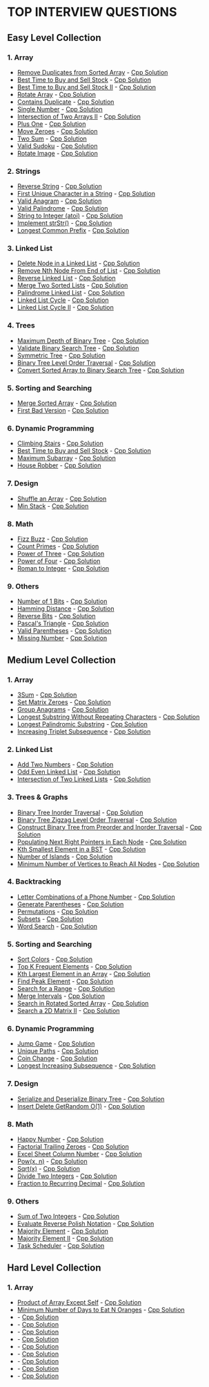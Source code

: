 # TOP INTERVIEW QUESTIONS

## Easy Level Collection

### 1. Array

- [Remove Duplicates from Sorted Array](https://leetcode.com/problems/remove-duplicates-from-sorted-array/) - [Cpp Solution](./solutions/Remove%20Duplicates%20from%20Sorted%20Array.cpp)
- [Best Time to Buy and Sell Stock](https://leetcode.com/problems/best-time-to-buy-and-sell-stock/) - [Cpp Solution](./solutions/Best%20Time%20to%20Buy%20and%20Sell%20Stock.cpp)
- [Best Time to Buy and Sell Stock II](https://leetcode.com/problems/best-time-to-buy-and-sell-stock-ii/) - [Cpp Solution](./solutions/Best%20Time%20to%20Buy%20and%20Sell%20Stock%20II.cpp)
- [Rotate Array](https://leetcode.com/problems/rotate-array/) - [Cpp Solution](./solutions/Rotate%20Array.cpp)
- [Contains Duplicate](https://leetcode.com/problems/contains-duplicate/) - [Cpp Solution](./solutions/Contains%20Duplicate.cpp)
- [Single Number](https://leetcode.com/problems/single-number/) - [Cpp Solution](./solutions/Single%20Number.cpp)
- [Intersection of Two Arrays II](https://leetcode.com/problems/intersection-of-two-arrays-ii/) - [Cpp Solution](./solutions/Intersection%20of%20Two%20Arrays%20II.cpp)
- [Plus One](https://leetcode.com/problems/plus-one/) - [Cpp Solution](./solutions/Plus%20One.cpp)
- [Move Zeroes](https://leetcode.com/problems/move-zeroes/) - [Cpp Solution](./solutions/Move%20Zeroes.cpp)
- [Two Sum](https://leetcode.com/problems/two-sum/) - [Cpp Solution](./solutions/Two%20Sum.cpp)
- [Valid Sudoku](https://leetcode.com/problems/valid-sudoku/) - [Cpp Solution](./solutions/Valid%20Sudoku.cpp)
- [Rotate Image](https://leetcode.com/problems/rotate-image/) - [Cpp Solution](./solutions/Rotate%20Image.cpp)

### 2. Strings

- [Reverse String](https://leetcode.com/problems/reverse-string/) - [Cpp Solution](./solutions/Reverse%20String.cpp)
- [First Unique Character in a String](https://leetcode.com/problems/first-unique-character-in-a-string/) - [Cpp Solution](./solutions/First%20Unique%20Character%20in%20a%20String.cpp)
- [Valid Anagram](https://leetcode.com/problems/valid-anagram/) - [Cpp Solution](./solutions/Valid%20Anagram.cpp)
- [Valid Palindrome](https://leetcode.com/problems/valid-palindrome/) - [Cpp Solution](./solutions/Valid%20Palindrome.cpp)
- [String to Integer (atoi)](https://leetcode.com/problems/string-to-integer-atoi/) - [Cpp Solution](<./solutions/String%20to%20Integer%20(atoi).cpp>)
- [Implement strStr()](https://leetcode.com/problems/implement-strstr/) - [Cpp Solution](./solutions/Implement%20strStr.cpp)
- [Longest Common Prefix](https://leetcode.com/problems/longest-common-prefix/) - [Cpp Solution](./solutions/Longest%20Common%20Prefix.cpp)

### 3. Linked List

- [Delete Node in a Linked List](https://leetcode.com/problems/delete-node-in-a-linked-list/) - [Cpp Solution](./solutions/Delete%20Node%20in%20a%20Linked%20List.cpp)
- [Remove Nth Node From End of List](https://leetcode.com/problems/remove-nth-node-from-end-of-list/) - [Cpp Solution](./solutions/Remove%20Nth%20Node%20From%20End%20of%20List.cpp)
- [Reverse Linked List](https://leetcode.com/problems/reverse-linked-list/) - [Cpp Solution](./solutions/Reverse%20Linked%20List.cpp)
- [Merge Two Sorted Lists](https://leetcode.com/problems/merge-two-sorted-lists/) - [Cpp Solution](./solutions/Merge%20Two%20Sorted%20Lists.cpp)
- [Palindrome Linked List](https://leetcode.com/problems/palindrome-linked-list/) - [Cpp Solution](./solutions/Palindrome%20Linked%20List.cpp)
- [Linked List Cycle](https://leetcode.com/problems/linked-list-cycle/) - [Cpp Solution](./solutions/Linked%20List%20Cycle.cpp)
- [Linked List Cycle II](https://leetcode.com/problems/linked-list-cycle-ii/) - [Cpp Solution](./solutions/Linked%20List%20Cycle%20II.cpp)

### 4. Trees

- [Maximum Depth of Binary Tree](https://leetcode.com/problems/maximum-depth-of-binary-tree/) - [Cpp Solution](./solutions/Maximum%20Depth%20of%20Binary%20Tree.cpp)
- [Validate Binary Search Tree](https://leetcode.com/problems/validate-binary-search-tree/) - [Cpp Solution](./solutions/Validate%20Binary%20Search%20Tree.cpp)
- [Symmetric Tree](https://leetcode.com/problems/symmetric-tree/) - [Cpp Solution](./solutions/Symmetric%20Tree.cpp)
- [Binary Tree Level Order Traversal](https://leetcode.com/problems/binary-tree-level-order-traversal/) - [Cpp Solution](./solutions/Binary%20Tree%20Level%20Order%20Traversal.cpp)
- [Convert Sorted Array to Binary Search Tree](https://leetcode.com/problems/convert-sorted-array-to-binary-search-tree/) - [Cpp Solution](./solutions/Convert%20Sorted%20Array%20to%20Binary%20Search%20Tree.cpp)

### 5. Sorting and Searching

- [Merge Sorted Array](https://leetcode.com/problems/merge-sorted-array/) - [Cpp Solution](./solutions/Merge%20Sorted%20Array.cpp)
- [First Bad Version](https://leetcode.com/problems/first-bad-version/) - [Cpp Solution](./solutions/First%20Bad%20Version.cpp)

### 6. Dynamic Programming

- [Climbing Stairs](https://leetcode.com/problems/climbing-stairs/) - [Cpp Solution](./solutions/Climbing%20Stairs.cpp)
- [Best Time to Buy and Sell Stock](https://leetcode.com/problems/best-time-to-buy-and-sell-stock/) - [Cpp Solution](./solutions/Best%20Time%20to%20Buy%20and%20Sell%20Stock.cpp)
- [Maximum Subarray](https://leetcode.com/problems/maximum-subarray/) - [Cpp Solution](./solutions/Maximum%20Subarray.cpp)
- [House Robber](https://leetcode.com/problems/house-robber/) - [Cpp Solution](./solutions/House%20Robber.cpp)

### 7. Design

- [Shuffle an Array](https://leetcode.com/problems/shuffle-an-array/) - [Cpp Solution](./solutions/Shuffle%20an%20Array.cpp)
- [Min Stack](https://leetcode.com/problems/min-stack/) - [Cpp Solution](./solutions/Min%20Stack.cpp)

### 8. Math

- [Fizz Buzz](https://leetcode.com/problems/fizz-buzz/) - [Cpp Solution](./solutions/Fizz%20Buzz.cpp)
- [Count Primes](https://leetcode.com/problems/count-primes/) - [Cpp Solution](./solutions/Count%20Primes.cpp)
- [Power of Three](https://leetcode.com/problems/power-of-three/) - [Cpp Solution](./solutions/Power%20of%20Three.cpp)
- [Power of Four](https://leetcode.com/problems/power-of-four/) - [Cpp Solution](./solutions/Power%20of%20Four.cpp)
- [Roman to Integer](https://leetcode.com/problems/roman-to-integer/) - [Cpp Solution](./solutions/Roman%20to%20Integer.cpp)

### 9. Others

- [Number of 1 Bits](https://leetcode.com/problems/number-of-1-bits/) - [Cpp Solution](./solutions/Number%20of%201%20Bits.cpp)
- [Hamming Distance](https://leetcode.com/problems/hamming-distance/) - [Cpp Solution](./solutions/Hamming%20Distance.cpp)
- [Reverse Bits](https://leetcode.com/problems/reverse-bits/) - [Cpp Solution](./solutions/Reverse%20Bits.cpp)
- [Pascal's Triangle](https://leetcode.com/problems/pascals-triangle/) - [Cpp Solution](./solutions/Pascals%20Triangle.cpp)
- [Valid Parentheses](https://leetcode.com/problems/valid-parentheses/) - [Cpp Solution](./solutions/Valid%20Parentheses.cpp)
- [Missing Number](https://leetcode.com/problems/missing-number/) - [Cpp Solution](./solutions/Missing%20Number.cpp)

## Medium Level Collection

### 1. Array

- [3Sum](https://leetcode.com/problems/3sum/) - [Cpp Solution](./solutions/3Sum.cpp)
- [Set Matrix Zeroes](https://leetcode.com/problems/set-matrix-zeroes/) - [Cpp Solution](./solutions/Set%20Matrix%20Zeroes.cpp)
- [Group Anagrams](https://leetcode.com/problems/group-anagrams/) - [Cpp Solution](./solutions/Group%20Anagrams.cpp)
- [Longest Substring Without Repeating Characters](https://leetcode.com/problems/longest-substring-without-repeating-characters/) - [Cpp Solution](./solutions/Longest%20Substring%20Without%20Repeating%20Characters.cpp)
- [Longest Palindromic Substring](https://leetcode.com/problems/longest-palindromic-substring/) - [Cpp Solution](./solutions/Longest%20Palindromic%20Substring.cpp)
- [Increasing Triplet Subsequence](https://leetcode.com/problems/increasing-triplet-subsequence/) - [Cpp Solution](./solutions/Increasing%20Triplet%20Subsequence.cpp)

### 2. Linked List

- [Add Two Numbers](https://leetcode.com/problems/add-two-numbers/) - [Cpp Solution](./solutions/Add%20Two%20Numbers.cpp)
- [Odd Even Linked List](https://leetcode.com/problems/odd-even-linked-list/) - [Cpp Solution](./solutions/Odd%20Even%20Linked%20List.cpp)
- [Intersection of Two Linked Lists](https://leetcode.com/problems/intersection-of-two-linked-lists/) - [Cpp Solution](./solutions/Intersection%20of%20Two%20Linked%20Lists.cpp)

### 3. Trees & Graphs

- [Binary Tree Inorder Traversal](https://leetcode.com/problems/binary-tree-inorder-traversal/) - [Cpp Solution](./solutions/Binary%20Tree%20Inorder%20Traversal.cpp)
- [Binary Tree Zigzag Level Order Traversal](https://leetcode.com/problems/binary-tree-zigzag-level-order-traversal/) - [Cpp Solution](./solutions/Binary%20Tree%20Zigzag%20Level%20Order%20Traversal.cpp)
- [Construct Binary Tree from Preorder and Inorder Traversal](https://leetcode.com/problems/construct-binary-tree-from-preorder-and-inorder-traversal/) - [Cpp Solution](./solutions/Construct%20Binary%20Tree%20from%20Preorder%20and%20Inorder%20Traversal.cpp)
- [Populating Next Right Pointers in Each Node](https://leetcode.com/problems/populating-next-right-pointers-in-each-node/) - [Cpp Solution](./solutions/Populating%20Next%20Right%20Pointers%20in%20Each%20Node.cpp)
- [Kth Smallest Element in a BST](https://leetcode.com/problems/kth-smallest-element-in-a-bst/) - [Cpp Solution](./solutions/Kth%20Smallest%20Element%20in%20a%20BST.cpp)
- [Number of Islands](https://leetcode.com/problems/number-of-islands/) - [Cpp Solution](./solutions/Number%20of%20Islands.cpp)
- [Minimum Number of Vertices to Reach All Nodes](https://leetcode.com/problems/minimum-number-of-vertices-to-reach-all-nodes/) - [Cpp Solution](./solutions/Minimum%20numberof%20vertices.cpp)

### 4. Backtracking

- [Letter Combinations of a Phone Number](https://leetcode.com/problems/letter-combinations-of-a-phone-number/) - [Cpp Solution](./solutions/Letter%20Combinations%20of%20a%20Phone%20Number.cpp)
- [Generate Parentheses](https://leetcode.com/problems/generate-parentheses) - [Cpp Solution](./solutions/Generate%20Parentheses.cpp)
- [Permutations](https://leetcode.com/problems/permutations/) - [Cpp Solution](./solutions/Permutations.cpp)
- [Subsets](https://leetcode.com/problems/subsets/) - [Cpp Solution](./solutions/Subsets.cpp)
- [Word Search](https://leetcode.com/problems/word-search/) - [Cpp Solution](./solutions/Word%20Search.cpp)

### 5. Sorting and Searching

- [Sort Colors](https://leetcode.com/problems/sort-colors/) - [Cpp Solution](./solutions/Sort%20Colors.cpp)
- [Top K Frequent Elements](https://leetcode.com/problems/top-k-frequent-elements/) - [Cpp Solution](./solutions/Top%20K%20Frequent%20Elements.cpp)
- [Kth Largest Element in an Array](https://leetcode.com/problems/kth-largest-element-in-an-array/) - [Cpp Solution](./solutions/Kth%20Largest%20Element%20in%20an%20Array.cpp)
- [Find Peak Element](https://leetcode.com/problems/find-peak-element/) - [Cpp Solution](./solutions/Find%20Peak%20Element.cpp)
- [Search for a Range](https://leetcode.com/problems/find-first-and-last-position-of-element-in-sorted-array/) - [Cpp Solution](./solutions/Search%20for%20a%20Range.cpp)
- [Merge Intervals](https://leetcode.com/problems/merge-intervals/) - [Cpp Solution](./solutions/Merge%20Intervals.cpp)
- [Search in Rotated Sorted Array](https://leetcode.com/problems/search-in-rotated-sorted-array/) - [Cpp Solution](./solutions/Search%20in%20Rotated%20Sorted%20Array.cpp)
- [Search a 2D Matrix II](https://leetcode.com/problems/search-a-2d-matrix-ii/) - [Cpp Solution](./solutions/Search%20a%202D%20Matrix%20II.cpp)

### 6. Dynamic Programming

- [Jump Game](https://leetcode.com/problems/jump-game/) - [Cpp Solution](./solutions/Jump%20Game.cpp)
- [Unique Paths](https://leetcode.com/problems/unique-paths/) - [Cpp Solution](./solutions/Unique%20Paths.cpp)
- [Coin Change](https://leetcode.com/problems/coin-change/) - [Cpp Solution](./solutions/Coin%20Change.cpp)
- [Longest Increasing Subsequence](https://leetcode.com/problems/longest-increasing-subsequence/) - [Cpp Solution](./solutions/Longest%20Increasing%20Subsequence.cpp)

### 7. Design

- [Serialize and Deserialize Binary Tree](https://leetcode.com/problems/serialize-and-deserialize-binary-tree/) - [Cpp Solution](./solutions/Serialize%20and%20Deserialize%20Binary%20Tree.cpp)
- [Insert Delete GetRandom O(1)](https://leetcode.com/problems/insert-delete-getrandom-o1/) - [Cpp Solution](<./solutions/Insert%20Delete%20GetRandom%20O(1).cpp>)

### 8. Math

- [Happy Number](https://leetcode.com/problems/happy-number/) - [Cpp Solution](./solutions/Happy%20Number.cpp)
- [Factorial Trailing Zeroes](https://leetcode.com/problems/factorial-trailing-zeroes/) - [Cpp Solution](./solutions/Factorial%20Trailing%20Zeroes.cpp)
- [Excel Sheet Column Number](https://leetcode.com/problems/excel-sheet-column-number/) - [Cpp Solution](./solutions/Excel%20Sheet%20Column%20Number.cpp)
- [Pow(x, n)](https://leetcode.com/problems/powx-n/) - [Cpp Solution](<./solutions/Pow(x,%20n).cpp>)
- [Sqrt(x)](https://leetcode.com/problems/sqrtx/) - [Cpp Solution](<./solutions/Sqrt(x).cpp>)
- [Divide Two Integers](https://leetcode.com/problems/divide-two-integers/) - [Cpp Solution](./solutions/Divide%20Two%20Integers.cpp)
- [Fraction to Recurring Decimal](https://leetcode.com/problems/fraction-to-recurring-decimal/) - [Cpp Solution](./solutions/Fraction%20to%20Recurring%20Decimal.cpp)

### 9. Others

- [Sum of Two Integers](https://leetcode.com/problems/sum-of-two-integers/) - [Cpp Solution](./solutions/Sum%20of%20Two%20Integers.cpp)
- [Evaluate Reverse Polish Notation](https://leetcode.com/problems/evaluate-reverse-polish-notation/) - [Cpp Solution](./solutions/Evaluate%20Reverse%20Polish%20Notation.cpp)
- [Majority Element](https://leetcode.com/problems/majority-element/) - [Cpp Solution](./solutions/Majority%20Element.cpp)
- [Majority Element II](https://leetcode.com/problems/majority-element-ii/) - [Cpp Solution](./solutions/Majority%20Element%20II.cpp)
- [Task Scheduler](https://leetcode.com/problems/task-scheduler/) - [Cpp Solution](./solutions/Task%20Scheduler.cpp)

## Hard Level Collection

### 1. Array

- [Product of Array Except Self](https://leetcode.com/problems/product-of-array-except-self/) - [Cpp Solution](./Product%20of%20Array%20Except%20Self.cpp)
- [Minimum Number of Days to Eat N Oranges](https://leetcode.com/problems/minimum-number-of-days-to-eat-n-oranges/) - [Cpp Solution](./Minimum%20Number%20of%20Days%20to%20Eat%20N%20Oranges.cpp)
- []() - [Cpp Solution](./.cpp)
- []() - [Cpp Solution](./.cpp)
- []() - [Cpp Solution](./.cpp)
- []() - [Cpp Solution](./.cpp)
- []() - [Cpp Solution](./.cpp)
- []() - [Cpp Solution](./.cpp)
- []() - [Cpp Solution](./.cpp)
- []() - [Cpp Solution](./.cpp)
- []() - [Cpp Solution](./.cpp)
